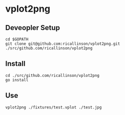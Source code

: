 # vplot2png

## Deveopler Setup

	cd $GOPATH
	git clone git@github.com:ricallinson/vplot2png.git ./src/github.com/ricallinson/vplot2png

## Install

	cd ./src/github.com/ricallinson/vplot2png
	go install

## Use

	vplot2png ./fixtures/test.vplot ./test.jpg

